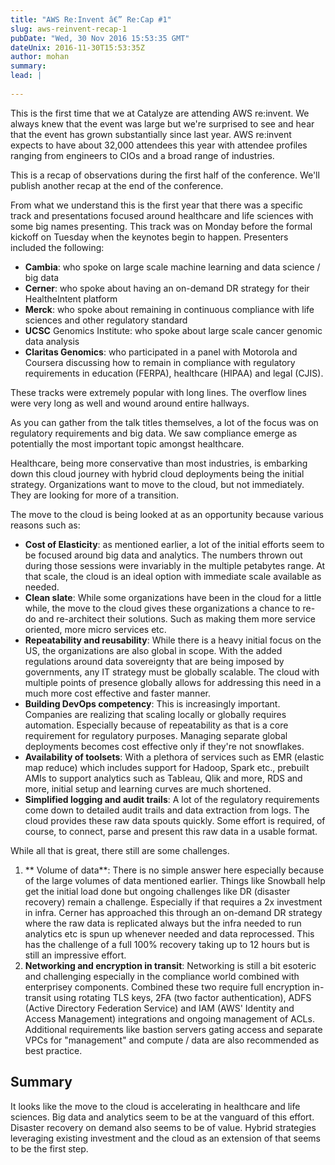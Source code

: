 ```yaml
---
title: "AWS Re:Invent â€” Re:Cap #1"
slug: aws-reinvent-recap-1
pubDate: "Wed, 30 Nov 2016 15:53:35 GMT"
dateUnix: 2016-11-30T15:53:35Z
author: mohan
summary: 
lead: |
    
---
```

This is the first time that we at Catalyze are attending AWS re:invent. We always knew that the event was large but we're surprised to see and hear that the event has grown substantially since last year. AWS re:invent expects to have about 32,000 attendees this year with attendee profiles ranging from engineers to CIOs and a broad range of industries.

This is a recap of observations during the first half of the conference. We'll publish another recap at the end of the conference.

From what we understand this is the first year that there was a specific track and presentations focused around healthcare and life sciences with some big names presenting. This track was on Monday before the formal kickoff on Tuesday when the keynotes begin to happen. Presenters included the following:

* **Cambia**: who spoke on large scale machine learning and data science / big data
* **Cerner**: who spoke about having an on-demand DR strategy for their HealtheIntent platform
* **Merck**: who spoke about remaining in continuous compliance with life sciences and other regulatory standard
* **UCSC** Genomics Institute: who spoke about large scale cancer genomic data analysis
* **Claritas Genomics**: who participated in a panel with Motorola and Coursera discussing how to remain in compliance with regulatory requirements in education (FERPA), healthcare (HIPAA) and legal (CJIS).

These tracks were extremely popular with long lines. The overflow lines were very long as well and wound around entire hallways.

As you can gather from the talk titles themselves, a lot of the focus was on regulatory requirements and big data. We saw compliance emerge as potentially the most important topic amongst healthcare.

Healthcare, being more conservative than most industries, is embarking down this cloud journey with hybrid cloud deployments being the initial strategy. Organizations want to move to the cloud, but not immediately. They are looking for more of a transition.

The move to the cloud is being looked at as an opportunity because various reasons such as:

* **Cost of Elasticity**: as mentioned earlier, a lot of the initial efforts seem to be focused around big data and analytics. The numbers thrown out during those sessions were invariably in the multiple petabytes range. At that scale, the cloud is an ideal option with immediate scale available as needed.
* **Clean slate**: While some organizations have been in the cloud for a little while, the move to the cloud gives these organizations a chance to re-do and re-architect their solutions. Such as making them more service oriented, more micro services etc.
* **Repeatability and reusability**: While there is a heavy initial focus on the US, the organizations are also global in scope. With the added regulations around data sovereignty that are being imposed by governments, any IT strategy must be globally scalable. The cloud with multiple points of presence globally allows for addressing this need in a much more cost effective and faster manner.
* **Building DevOps competency**: This is increasingly important. Companies are realizing that scaling locally or globally requires automation. Especially because of repeatability as that is a core requirement for regulatory purposes. Managing separate global deployments becomes cost effective only if they're not snowflakes.
* **Availability of toolsets**: With a plethora of services such as EMR (elastic map reduce) which includes support for Hadoop, Spark etc., prebuilt AMIs to support analytics such as Tableau, Qlik and more, RDS and more, initial setup and learning curves are much shortened.
* **Simplified logging and audit trails**: A lot of the regulatory requirements come down to detailed audit trails and data extraction from logs. The cloud provides these raw data spouts quickly. Some effort is required, of course, to connect, parse and present this raw data in a usable format.

While all that is great, there still are some challenges.

1. ** Volume of data**: There is no simple answer here especially because of the large volumes of data mentioned earlier. Things like Snowball help get the initial load done but ongoing challenges like DR (disaster recovery) remain a challenge. Especially if that requires a 2x investment in infra. Cerner has approached this through an on-demand DR strategy where the raw data is replicated always but the infra needed to run analytics etc is spun up whenever needed and data reprocessed. This has the challenge of a full 100% recovery taking up to 12 hours but is still an impressive effort.
2. **Networking and encryption in transit**: Networking is still a bit esoteric and challenging especially in the compliance world combined with enterprisey components. Combined these two require full encryption in-transit using rotating TLS keys, 2FA (two factor authentication), ADFS (Active Directory Federation Service) and IAM (AWS' Identity and Access Management) integrations and ongoing management of ACLs. Additional requirements like bastion servers gating access and separate VPCs for "management" and compute / data are also recommended as best practice.

## Summary

It looks like the move to the cloud is accelerating in healthcare and life sciences. Big data and analytics seem to be at the vanguard of this effort. Disaster recovery on demand also seems to be of value. Hybrid strategies leveraging existing investment and the cloud as an extension of that seems to be the first step.
